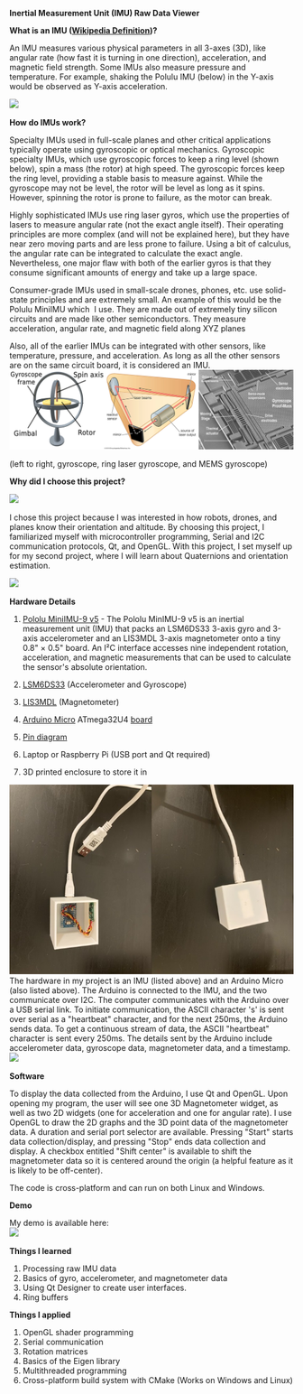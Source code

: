 **Inertial Measurement Unit (IMU) Raw Data Viewer**

**What is an IMU ([Wikipedia Definition](https://en.wikipedia.org/wiki/Inertial_measurement_unit))?**

An IMU measures various physical parameters in all 3-axes (3D), like angular rate (how fast it is turning in one direction), acceleration, and magnetic field strength. Some IMUs also measure pressure and temperature. For example, shaking the Polulu IMU (below) in the Y-axis would be observed as Y-axis acceleration.

![](https://lh7-us.googleusercontent.com/t9l3ruqOE-mQLxreXB9-4FUAn1uZIgL5IYlfNtF3v17W4TDYxnbm66Wyj8TaUy_1VsXTKCiwk95W2OTypAg0-XO4yuOToHUI-9viTO1b57s006xhkCcX6JkT9aGSbaCX2NlAKp1XswVJch4Hu7zcxGs)

**How do IMUs work?**

Specialty IMUs used in full-scale planes and other critical applications typically operate using gyroscopic or optical mechanics. Gyroscopic specialty IMUs, which use gyroscopic forces to keep a ring level (shown below), spin a mass (the rotor) at high speed. The gyroscopic forces keep the ring level, providing a stable basis to measure against. While the gyroscope may not be level, the rotor will be level as long as it spins. However, spinning the rotor is prone to failure, as the motor can break. 

Highly sophisticated IMUs use ring laser gyros, which use the properties of lasers to measure angular rate (not the exact angle itself). Their operating principles are more complex (and will not be explained here), but they have near zero moving parts and are less prone to failure. Using a bit of calculus, the angular rate can be integrated to calculate the exact angle. Nevertheless, one major flaw with both of the earlier gyros is that they consume significant amounts of energy and take up a large space.

Consumer-grade IMUs used in small-scale drones, phones, etc. use solid-state principles and are extremely small. An example of this would be the Polulu MiniIMU which  I use. They are made out of extremely tiny silicon circuits and are made like other semiconductors. They measure acceleration, angular rate, and magnetic field along XYZ planes

Also, all of the earlier IMUs can be integrated with other sensors, like temperature, pressure, and acceleration. As long as all the other sensors are on the same circuit board, it is considered an IMU.
![](../assets/imu_image.png)  

(left to right, gyroscope, ring laser gyroscope, and MEMS gyroscope)

**Why did I choose this project?**

![](https://lh7-us.googleusercontent.com/06fwX4k7rLzynak49m7B4jXngJx2pBWcomsCx-5y5PGIMVM1cIlsFRGnTk6IEmSsfl-8SwxE-GkcR_vbfcr5Qz63aq6mnObX1PgvON2VpNYPIBDItq1wJxUtXiHwA3ri8AmKjqnIDahdUqTvw9zWJDE)

I chose this project because I was interested in how robots, drones, and planes know their orientation and altitude. By choosing this project, I familiarized myself with microcontroller programming, Serial and I2C communication protocols, Qt, and OpenGL. With this project, I set myself up for my second project, where I will learn about Quaternions and orientation estimation.

![](https://lh7-us.googleusercontent.com/R3cvjmnCD5UM2Vy0E8O8W3bkh9hw5-Mcv3YV9Vf4CxXLLBfxUHiYKF0gWBaCDN8EpcQvIzF9IRyRQZKfJa7oGQU80Q5Jeo_ZDFD6fIx65a2aFmk9tXUQ9eGNjZhlh4vTQNdmepNFC8Up81YcmZ7jRec)

**Hardware Details**

1.  [Pololu MiniIMU-9 v5](https://www.pololu.com/product/2738) - The Pololu MinIMU-9 v5 is an inertial measurement unit (IMU) that packs an LSM6DS33 3-axis gyro and 3-axis accelerometer and an LIS3MDL 3-axis magnetometer onto a tiny 0.8" × 0.5" board. An I²C interface accesses nine independent rotation, acceleration, and magnetic measurements that can be used to calculate the sensor's absolute orientation. 

1.  [LSM6DS33](https://www.pololu.com/file/0J1087/LSM6DS33.pdf) (Accelerometer and Gyroscope)

2.  [LIS3MDL](https://www.pololu.com/file/0J1089/LIS3MDL.pdf) (Magnetometer)

3.  [Arduino Micro](https://store-usa.arduino.cc/products/arduino-micro?selectedStore=us)  ATmega32U4 [board](https://www.amazon.com/gp/product/B01MTU9GOB/ref=ppx_yo_dt_b_search_asin_title?ie=UTF8&psc=1)

1.  [Pin diagram](https://learn.sparkfun.com/tutorials/pro-micro--fio-v3-hookup-guide/hardware-overview-pro-micro)

5.  Laptop or Raspberry Pi (USB port and Qt required)

6.  3D printed enclosure to store it in

![](../assets/box.jpg)  
The hardware in my project is an IMU (listed above) and an Arduino Micro (also listed above). The Arduino is connected to the IMU, and the two communicate over I2C. The computer communicates with the Arduino over a USB serial link. To initiate communication, the ASCII character 's' is sent over serial as a "heartbeat" character, and for the next 250ms, the Arduino sends data. To get a continuous stream of data, the ASCII "heartbeat" character is sent every 250ms. The details sent by the Arduino include accelerometer data, gyroscope data, magnetometer data, and a timestamp.![](https://lh7-us.googleusercontent.com/n5Ul4_AJLVCjdGgMKKfDdl2YFodPbUDfVCC98f9jWMttZue17wNMl2Ui2iMrGWustvb1zznv4zr1l1JVoQ-uJAyhwzPbng2F0LXM5apLfGBGGEbUzKzvhTCxYfs1yMYRQpqGv1KM-o_ybfHCUjJRD4c)

**Software**

To display the data collected from the Arduino, I use Qt and OpenGL. Upon opening my program, the user will see one 3D Magnetometer widget, as well as two 2D widgets (one for acceleration and one for angular rate). I use OpenGL to draw the 2D graphs and the 3D point data of the magnetometer data. A duration and serial port selector are available. Pressing "Start" starts data collection/display, and pressing "Stop" ends data collection and display. A checkbox entitled "Shift center" is available to shift the magnetometer data so it is centered around the origin (a helpful feature as it is likely to be off-center).

The code is cross-platform and can run on both Linux and Windows.

**Demo**

My demo is  available here:  
[![](https://markdown-videos-api.jorgenkh.no/youtube/JowkhfD-yT4)](https://youtu.be/JowkhfD-yT4)

**Things I learned**  
1. Processing raw IMU data
2. Basics of gyro, accelerometer, and magnetometer data
3. Using Qt Designer to create user interfaces.
4. Ring buffers

**Things I applied**  
1. OpenGL shader programming
2. Serial communication
3. Rotation matrices
4. Basics of the Eigen library
5. Multithreaded programming
6. Cross-platform build system with CMake (Works on Windows and Linux)